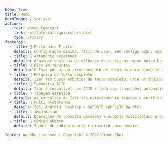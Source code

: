 ```yaml
---
home: true
title: Home
heroImage: /isar.svg
actions:
  - text: Vamos Começar!
    link: /pt/tutorials/quickstart.html
    type: primary
features:
  - title: 💙 Feito para Flutter
    details: Configuração mínima, fácil de usar, sem configuração, sem clichê. Basta adicionar algumas linhas de código para começar.
  - title: 🚀 Altamente escalável
    details: Armazene centenas de milhares de registros em um único banco de dados NoSQL e consulte-os de forma eficiente e assíncrona.
  - title: 🍭 Rico em recursos
    details: O Isar possui um rico conjunto de recursos para ajudá-lo a gerenciar seus dados. Índices compostos e de várias entradas, modificadores de consulta, suporte a JSON e muito mais.
  - title: 🔎 Pesquisa de texto completo
    details: Isar tem busca embutida de texto completo. Crie um índice de várias entradas e pesquise registros facilmente.
  - title: 🧪 Semântica ACID
    details: Isar é compatível com ACID e lida com transações automaticamente. Ele reverte as alterações se ocorrer um erro.
  - title: 💃 Tipagem estática
    details: As consultas de Isar são estaticamente tipadas e verificadas em tempo de compilação. Não há necessidade de se preocupar com erros de tempo de execução.
  - title: 📱 Multi plataforma
    details: iOS, Android, Desktop e SUPORTE COMPLETO DA WEB!
  - title: ⏱ Assíncrono
    details: Operações de consulta paralela e suporte multiisolado pronto para uso
  - title: 🦄 Código Aberto
    details: Tudo é de código aberto e gratuito para sempre!

footer: Apache Licensed | Copyright © 2022 Simon Choi
---
```

